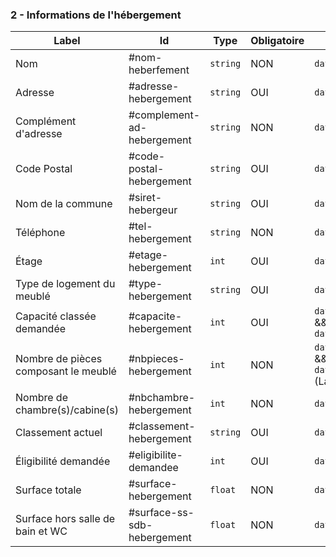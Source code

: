 ### 2 - Informations de l'hébergement

| Label | Id | **Type** | **Obligatoire** | **Json** |
| --- | --- | --- | --- | --- |
| Nom | #nom-heberfement | `string` | NON | `data>accommodation>name` |
| Adresse | #adresse-hebergement | `string` | OUI | `data>accommodation>address` |
| Complément d'adresse | #complement-ad-hebergement | `string` | NON | `data>accommodation>additionnalAddress` |
| Code Postal | #code-postal-hebergement | `string` | OUI | `data>accommodation>codePostal` |
| Nom de la commune | #siret-hebergeur | `string` | OUI | `data>accommodation>city` |
| Téléphone | #tel-hebergement | `string` | NON | `data>accommodation>phone` |
| Étage | #etage-hebergement | `int` | OUI | `data>accommodation>floor` |
| Type de logement du meublé | #type-hebergement | `string` | OUI | `data>accommodation>subtype` |
| Capacité classée demandée | #capacite-hebergement | `int` | OUI | `data>accommodation>nbPersonsClasse`  <br>&&  <br>`data>request>capClassee` |
| Nombre de pièces composant le meublé | #nbpieces-hebergement | `int` | NON | `data>accommodation>nbPiecesTo`  <br>&&  <br>`data>request>nbPiecesSupp`  <br>(La valeur de ce champ - 1) |
| Nombre de chambre(s)/cabine(s) | #nbchambre-hebergement | `int` | NON | `data>accommodation>nbCabine` |
| Classement actuel | #classement-hebergement | `string` | OUI | `data>accommodation>currentRanking` |
| Éligibilité demandée | #eligibilite-demandee | `int` | OUI | `data>request>eligDemandee` |
| Surface totale | #surface-hebergement | `float` | NON | `data>accommodation>surface` |
| Surface hors salle de bain et WC | #surface-ss-sdb-hebergement | `float` | NON | `data>accommodation>surfaceHsdb` |